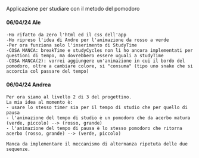 Applicazione per studiare con il metodo del pomodoro

#### 06/04/24 Ale
    -Ho rifatto da zero l'html ed il css dell'app
    -Ho ripreso l'idea di Andre per l'animazione da rosso a verde
    -Per ora funziona solo l'inserimento di StudyTime
    -COSA MANCA: breakTime e studyCycles non li ho ancora implementati per questioni di tempo, ma dovrebbero essere uguali a studyTime
    -COSA MANCA(2): vorrei aggiungere un'animazione in cui il bordo del pomodoro, oltre a cambiare colore, si "consuma" (tipo uno snake che si accorcia col passare del tempo)

#### 06/04/24 Andrea
    Per ora siamo al livello 2 di 3 del progettino.
    La mia idea al momento è:
    - usare lo stesso timer sia per il tempo di studio che per quello di pausa
    - l'animazione del tempo di studio è un pomodoro che da acerbo matura (verde, piccolo) --> (rosso, grande)
    - l'animazione del tempo di pausa è lo stesso pomodoro che ritorna acerbo (rosso, grande) --> (verde, piccolo)

    Manca da implementare il meccanismo di alternanza ripetuta delle due sequenze.
